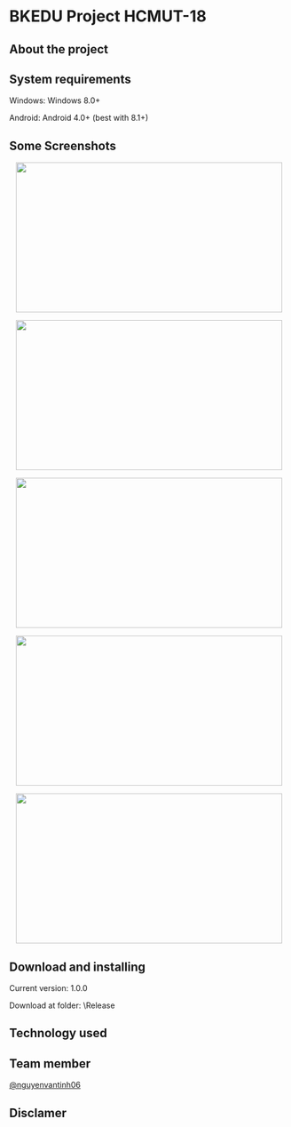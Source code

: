 # BKEDU Project HCMUT-18

## About the project

## System requirements

Windows: Windows 8.0+

Android: Android 4.0+ (best with 8.1+)

## Some Screenshots

<p align="center">
<img src="Screenshots/screen1.png" width="480" height="270">
</p>
<p align="center">
<img src="Screenshots/screen2.png" width="480" height="270">
</p>
<p align="center">
<img src="Screenshots/screen3.png" width="480" height="270">
</p>
<p align="center">
<img src="Screenshots/screen4.png" width="480" height="270">
</p>
<p align="center">
<img src="Screenshots/screen5.png" width="480" height="270">
</p>

## Download and installing

Current version: 1.0.0

Download at folder: \Release

## Technology used

## Team member

[@nguyenvantinh06](https://github.com/nguyenvantinh06)

## Disclamer
